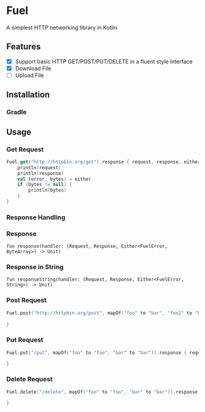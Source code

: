 # Fuel
A simplest HTTP networking library in Kotlin

## Features

- [x] Support basic HTTP GET/POST/PUT/DELETE in a fluent style interface
- [x] Download File
- [ ] Upload File

## Installation

### Gradle



## Usage

### Get Request

``` Kotlin
Fuel.get("http://httpbin.org/get").response { request, response, either ->
    println(request)
    println(response)
    val (error, bytes) = either
    if (bytes != null) {
        println(bytes)
    }
}
```

### Response Handling

### Response
``` fun response(handler: (Request, Response, Either<FuelError, ByteArray>) -> Unit) ```

### Response in String
``` fun responseString(handler: (Request, Response, Either<FuelError, String>) -> Unit) ```

### Post Request

``` Kotlin
Fuel.post("http://httpbin.org/post", mapOf("foo" to "bar", "foo2" to "bar2")).response { request, response, either ->
    
}
```

### Put Request

``` Kotlin
Fuel.put("/put", mapOf("foo" to "foo", "bar" to "bar")).response { request, response, either ->

}
```

### Delete Request

``` Kotlin
Fuel.delete("/delete", mapOf("foo" to "foo", "bar" to "bar")).response { request, response, either ->

}
```




